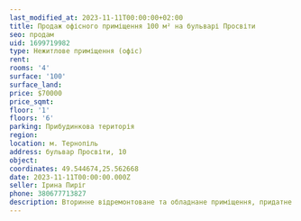 ```yaml
---
last_modified_at: 2023-11-11T00:00:00+02:00
title: Продаж офісного приміщення 100 м² на бульварі Просвіти
seo: продам
uid: 1699719982
type: Нежитлове приміщення (офіс)
rent:
rooms: '4'
surface: '100'
surface_land:
price: $70000
price_sqmt:
floor: '1'
floors: '6'
parking: Прибудинкова територія
region:
location: м. Тернопіль
address: бульвар Просвіти, 10
object:
coordinates: 49.544674,25.562668
date: 2023-11-11T00:00:00.000Z
seller: Ірина Пиріг
phone: 380677713827
description: Вторинне відремонтоване та обладнане приміщення, придатне до використання, наразі це офіс
---
```

